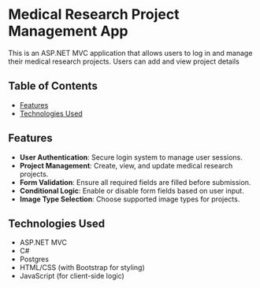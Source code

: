 # Medical Research Project Management App

This is an ASP.NET MVC application that allows users to log in and manage their medical research projects. Users can add and view project details

## Table of Contents

- [Features](#features)
- [Technologies Used](#technologies-used)

## Features

- **User Authentication**: Secure login system to manage user sessions.
- **Project Management**: Create, view, and update medical research projects.
- **Form Validation**: Ensure all required fields are filled before submission.
- **Conditional Logic**: Enable or disable form fields based on user input.
- **Image Type Selection**: Choose supported image types for projects.

## Technologies Used

- ASP.NET MVC
- C#
- Postgres
- HTML/CSS (with Bootstrap for styling)
- JavaScript (for client-side logic)

